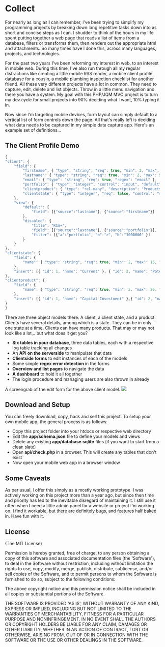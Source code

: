 # Collect

For nearly as long as I can remember, I've been trying to simplify my programming projects by breaking down long repetitive tasks down into as short and concise steps as I can. I shudder to think of the hours in my life spent putting together a web page that reads a list of items from a database, filters or transforms them, then renders out the appropriate html and attachments. So many times have I done this, across many languages, projects, and technologies. 

For the past two years I've been reforming my interest in web, to an interest in mobile web. During this time, I've also run through all my regular distractions like creating a little mobile RSS reader, a mobile client profile database for a cousin, a mobile plumbing inspection checklist for another friend. All these very different projects have a lot in common. They need to capture, edit, delete and list objects. Throw in a little menu navigation and there you have a system. My goal with this PHP/JQM MVC project is to turn my dev cycle for small projects into 90% deciding what I want, 10% typing it in.

Now since I'm targeting mobile devices, form layout can simply default to a vertical list of form controls down the page. All that's really left is deciding what data needs to be captured in my simple data capture app. Here's an example set of definitions...

## The Client Profile Demo

```javascript
{
"client": {
	"field": {
		"firstname": { "type": "string", "req": true, "min": 2, "max": 50, "regex": "text", "description": "First Name" },
		"lastname": { "type": "string", "req": true, "min": 2, "max": 50, "regex": "text", "description": "Last Name" },
		"email": { "type": "string", "req": true, "regex": "email" },
		"portfolio": { "type": "integer", "control": "input", "default": "", "req": false },
		"clientproduct": { "type": "rel-many", "description": "Products this client uses", "control": "checklist" },
		"clientstate": { "type": "integer", "req": false, "control": "select", "description": "State" }
	},
	"view": {
		"default": {
			"field": [{"source":"lastname"}, {"source":"firstname"}]
		},
		"disabled": {
			"title": "R1m+",
			"field": [{"source":"lastname"}, {"source":"portfolio"}],
			"filter": [{"a":"portfolio", "o":">", "b":"1000000" }]
		}
	}
},
"clientstate": {
	"field": {
		"name": { "type": "string", "req": true, "min": 2, "max": 15, "regex": "text", "description": "The gender name." }
	},
	"insert": [{ "id": 1, "name": "Current" }, { "id": 2, "name": "Potential" }, { "id": 3, "name": "Dormant" }, { "id": 4, "name": "Cancelled" }]
},
"clientproduct": {
	"field": {
		"name": { "type": "string", "req": true, "min": 2, "max": 25, "regex": "text", "description": "The product name." }
	},
	"insert": [{ "id": 1, "name": "Capital Investment" },{ "id": 2, "name": "Stocks" },{ "id": 3, "name": "Insurance" },{ "id": 4, "name": "Hedge Fund" }]
}
}
```

There are three object models there: A client, a client state, and a product. Clients have several details, among which is a state. They can be in only one state at a time. Clients can have many products. That may or may not look like a lot,.. but what does it get you? 
* <b>Six tables in your database</b>, three data tables, each with a respective log table tracking all changes
* An <b>API on the serverside</b> to manipulate that data
* <b>Clientside forms</b> to edit instances of each of the models
* Some simple <b>regex error detection</b> in the forms
* <b>Overview and list pages</b> to navigate the data
* <b>A dashboard</b> to hold it all together
* The login procedure and managing users are also thrown in already

A screengrab of the edit form for the above client model.
![](http://2.bp.blogspot.com/-MzfsYbjzwNU/UzlZ232OdYI/AAAAAAAAAgo/kJxZOydbHJc/s1600/client_edit.PNG)


## Download and Setup
You can freely download, copy, hack and sell this project. To setup your own mobile app, the general process is as follows:
* Copy this project folder into your htdocs or respective web directory
* Edit the <b>app/schema.json</b> file to define your models and views
* Delete any existing <b>app/database.sqlite</b> files (if you want to start from a clean slate)
* Open <b>api/check.php</b> in a browser. This will create any tables that don't exist
* Now open your mobile web app in a browser window

## Some Caveats
As per usual, I offer this simply as a mostly working prototype. I was actively working on this project more than a year ago, but since then time and priority has led to the inevitable disregard of maintaining it. I still use it often when I need a little admin panel for a website or project I'm working on. I find it workable, but there are definitely bugs, and features half baked in. Have fun with it.

## License

(The MIT License)

Permission is hereby granted, free of charge, to any person obtaining
a copy of this software and associated documentation files (the
'Software'), to deal in the Software without restriction, including
without limitation the rights to use, copy, modify, merge, publish,
distribute, sublicense, and/or sell copies of the Software, and to
permit persons to whom the Software is furnished to do so, subject to
the following conditions:

The above copyright notice and this permission notice shall be
included in all copies or substantial portions of the Software.

THE SOFTWARE IS PROVIDED 'AS IS', WITHOUT WARRANTY OF ANY KIND,
EXPRESS OR IMPLIED, INCLUDING BUT NOT LIMITED TO THE WARRANTIES OF
MERCHANTABILITY, FITNESS FOR A PARTICULAR PURPOSE AND NONINFRINGEMENT.
IN NO EVENT SHALL THE AUTHORS OR COPYRIGHT HOLDERS BE LIABLE FOR ANY
CLAIM, DAMAGES OR OTHER LIABILITY, WHETHER IN AN ACTION OF CONTRACT,
TORT OR OTHERWISE, ARISING FROM, OUT OF OR IN CONNECTION WITH THE
SOFTWARE OR THE USE OR OTHER DEALINGS IN THE SOFTWARE.


